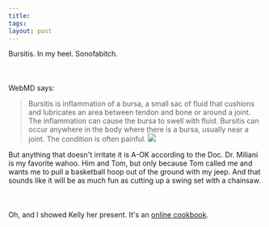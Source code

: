 ```yaml
---
title:  
tags: 
layout: post
---
```

Bursitis. In my heel.  Sonofabitch.<br /><br /><br /><br />WebMD says:<blockquote> Bursitis is inflammation of a bursa, a small sac of fluid that cushions and lubricates an area between tendon and bone or around a joint. The inflammation can cause the bursa to swell with fluid. Bursitis can occur anywhere in the body where there is a bursa, usually near a joint. The condition is often painful. <a href="http://my.webmd.com/hw/health_guide_atoz/tn3727.asp?lastselectedguid={5FE84E90-BC77-4056-A91C-9531713CA348}" border="0"><img src="http://fuzzymonk.com/photos/blog/image/595/bursa.jpg" class="center" /></a></blockquote>But anything that doesn't irritate it is A-OK according to the Doc.  Dr. Miliani is my favorite wahoo.  Him and Tom, but only because Tom called me and wants me to pull a basketball hoop out of the ground with my jeep.  And that sounds like it will be as much fun as cutting up a swing set with a chainsaw. <br /><br /><br /><br />Oh, and I showed Kelly her present.  It's an <a href="http://www.fuzzymonk.com/chris/cookbook/">online cookbook</a>.<br /><br />
